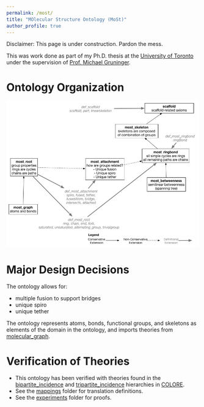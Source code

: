 ```yaml
---
permalink: /most/
title: "MOlecular Structure Ontology (MoSt)"
author_profile: true
---
```


Disclaimer: This page is under construction.  Pardon the mess.

This was work done as part of my Ph.D. thesis at the [University of Toronto](http://www.utoronto.ca) under the supervision of [Prof. Michael Gruninger](http://stl.mie.utoronto.ca/gruninger.html).

Ontology Organization
=====================

![most hierarchy](/images/most_semantic_conditions.jpg)

Major Design Decisions
======================
The ontology allows for:
- multiple fusion to support bridges
- unique spiro
- unique tether

The ontology represents atoms, bonds, functional groups, and skeletons as elements of the domain in the ontology, and imports theories from [molecular_graph](https://github.com/gruninger/colore/blob/master/ontologies/molecular_graph/).


Verification of Theories
================================================
- This ontology has been verified with theories found in the [bipartite_incidence](https://github.com/gruninger/colore/blob/master/ontologies/bipartite_incidence/) and [tripartite_incidence](https://github.com/gruninger/colore/blob/master/ontologies/tripartite_incidence/) hierarchies in [COLORE](https://github.com/gruninger/colore).
- See the [mappings](https://github.com/gruninger/colore/blob/master/ontologies/most/mappings/) folder for translation definitions.
- See the [experiments](https://github.com/gruninger/colore/blob/master/ontologies/most/experiments/) folder for proofs.